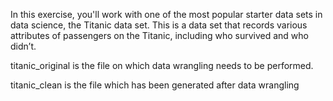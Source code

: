 In this exercise, you'll work with one of the most popular starter data sets in data science, the Titanic data set. 
This is a data set that records various attributes of passengers on the Titanic, including who survived and who didn’t.

titanic_original is the file on which data wrangling needs to be performed.

titanic_clean is the file which has been generated after data wrangling
